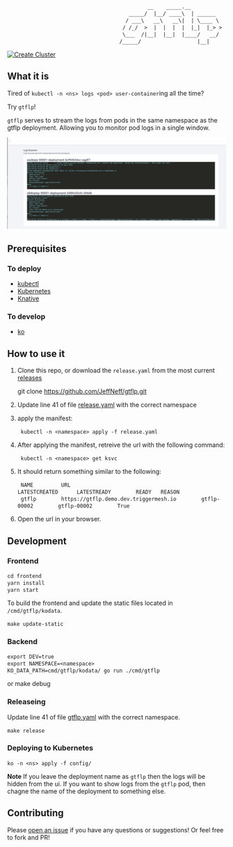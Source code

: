 
                                                 __    _____.__          
                                           _____/  |__/ ____\  | ______  
                                          / ___\   __\   __\|  | \____ \ 
                                         / /_/  >  |  |  |  |  |_|  |_> >
                                         \___  /|__|  |__|  |____/   __/ 
                                        /_____/                  |__|    

[![Create Cluster](https://github.com/JeffNeff/gtflp/actions/workflows/createCluster.yml/badge.svg)](https://github.com/JeffNeff/gtflp/actions/workflows/createCluster.yml) 
## What it is

Tired of `kubectl -n <ns> logs <pod> user-container`ing all the time? 

Try `gtflp`!

`gtflp` serves to stream the logs from pods in the same namespace as the gtflp deployment. Allowing you to monitor
pod logs in a single window. 

![](./img/ls.png)

## Prerequisites

### To deploy

* [kubectl](https://kubernetes.io/docs/tasks/tools/install-kubectl/)
* [Kubernetes](https://kubernetes.io/)
* [Knative](https://knative.dev/)

### To develop

* [ko](https://github.com/google/ko) 

## How to use it

1. Clone this repo, or download the `release.yaml` from the most current [releases](https://github.com/JeffNeff/gtflp/releases/tag/v0.1) 

    git clone https://github.com/JeffNeff/gtflp.git



1. Update line 41 of file [release.yaml](./release.yaml) with the correct namespace

1. apply the manifest:

        kubectl -n <namespace> apply -f release.yaml
    
1. After applying the manifest, retreive the url with the following command:

        kubectl -n <namespace> get ksvc

1. It should return something similar to the following:

        NAME         URL                                          LATESTCREATED      LATESTREADY        READY   REASON
        gtflp        https://gtflp.demo.dev.triggermesh.io        gtflp-00002        gtflp-00002        True    
  
1. Open the url in your browser.


## Development

### Frontend

    cd frontend
    yarn install
    yarn start

To build the frontend and update the static files located in `/cmd/gtflp/kodata`.

    make update-static

### Backend
    
    export DEV=true
    export NAMESPACE=<namespace>
    KO_DATA_PATH=cmd/gtflp/kodata/ go run ./cmd/gtflp
or
    make debug

### Releaseing

Update line 41 of file [gtflp.yaml](./config/gtflp.yaml ) with the correct namespace.

    make release

### Deploying to Kubernetes

    ko -n <ns> apply -f config/

**Note** If you leave the deployment name as `gtflp` then the logs will be hidden from the ui. 
If you want to show logs from the `gtflp` pod, then chagne the name of the deployment to something else. 


## Contributing

Please [open an issue](https://github.com/JeffNeff/gtflp/issues/new) if you have any questions or suggestions!
Or feel free to fork and PR!
